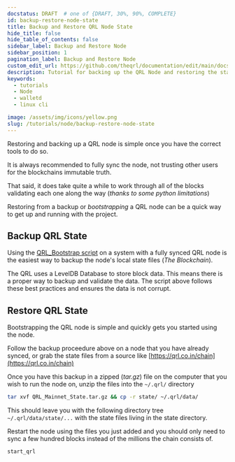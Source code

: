 ```yaml
---
docstatus: DRAFT  # one of {DRAFT, 30%, 90%, COMPLETE}
id: backup-restore-node-state
title: Backup and Restore QRL Node State
hide_title: false
hide_table_of_contents: false
sidebar_label: Backup and Restore Node 
sidebar_position: 1
pagination_label: Backup and Restore Node 
custom_edit_url: https://github.com/theqrl/documentation/edit/main/docs/Tutorials/Node/backup-restore-node-state.md
description: Tutorial for backing up the QRL Node and restoring the state from a backup.
keywords:
  - tutorials
  - Node
  - walletd
  - linux cli

image: /assets/img/icons/yellow.png
slug: /tutorials/node/backup-restore-node-state
---
```


Restoring and backing up a QRL node is simple once you have the correct tools to do so.

It is always recommended to fully sync the node, not trusting other users for the blockchains immutable truth. 

That said, it does take quite a while to work through all of the blocks validating each one along the way (*thanks to some python limitations*)

Restoring from a backup or *bootstrapping* a QRL node can be a quick way to get up and running with the project.

## Backup QRL State

Using the [QRL_Bootstrap script](https://github.com/0xFF0/QRL_bootstrap) on a system with a fully synced QRL node is the easiest way to backup the node's local state files (*The Blockchain*). 

The QRL uses a LevelDB Database to store block data. This means there is a proper way to backup and validate the data. The script above follows these best practices and ensures the data is not corrupt.


## Restore QRL State

Bootstrapping the QRL node is simple and quickly gets you started using the node.


Follow the backup proceedure above on a node that you have already synced, or grab the state files from a source like [https://qrl.co.in/chain](https://qrl.co.in/chain)

Once you have this backup in a zipped (*tar.gz*) file on the computer that you wish to run the node on, unzip the files into the `~/.qrl/` directory

```bash
tar xvf QRL_Mainnet_State.tar.gz && cp -r state/ ~/.qrl/data/
```

This should leave you with the following directory tree `~/.qrl/data/state/...` with the state files living in the state directory.

Restart the node using the files you just added and you should only need to sync a few hundred blocks instead of the millions the chain consists of.

```bash
start_qrl
```